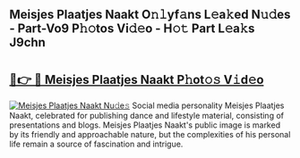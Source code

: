 ## Meisjes Plaatjes Naakt O𝚗𝚕yf𝚊ns L𝚎a𝚔ed N𝚞𝚍es - Part-Vo9 P𝚑𝚘tos Vi𝚍𝚎o - H𝚘𝚝 Part L𝚎a𝚔s J9chn

# <h2><a href="http://kf6ali.oniu.top/?m=Meisjes+Plaatjes+Naakt">🔗👉 🔴 Meisjes Plaatjes Naakt P𝚑ot𝚘𝚜 V𝚒d𝚎o</a></h2>

[![Meisjes Plaatjes Naakt Nu𝚍e𝚜](https://i.imgur.com/0qMVB7G.gif)](http://kf6ali.oniu.top/?m=Meisjes+Plaatjes+Naakt)
Social media personality Meisjes Plaatjes Naakt, celebrated for publishing dance and lifestyle material, consisting of presentations and blogs. Meisjes Plaatjes Naakt's public image is marked by its friendly and approachable nature, but the complexities of his personal life remain a source of fascination and intrigue.  
